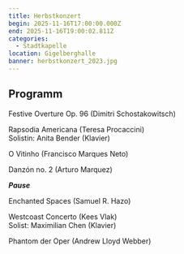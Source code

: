 ```yaml
---
title: Herbstkonzert
begin: 2025-11-16T17:00:00.000Z
end: 2025-11-16T19:00:02.811Z
categories:
  - Stadtkapelle
location: Gigelberghalle
banner: herbstkonzert_2023.jpg
---
```

## Programm

Festive Overture Op. 96 (Dimitri Schostakowitsch)

Rapsodia Americana (Teresa Procaccini) \
Solistin: Anita Bender (Klavier)

O Vitinho (Francisco Marques Neto)

Danzón no. 2 (Arturo Marquez)

 ***Pause*** 

Enchanted Spaces (Samuel R. Hazo)

Westcoast Concerto (Kees Vlak) \
Solist: Maximilian Chen (Klavier)

Phantom der Oper (Andrew Lloyd Webber)